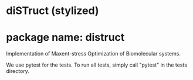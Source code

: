 # diSTruct (stylized)
# package name: distruct
Implementation of Maxent-stress Optimization of Biomolecular systems.

We use pytest for the tests.
To run all tests, simply call "pytest" in the tests directory.
